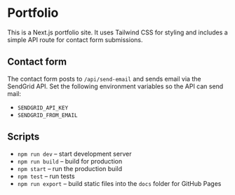 # Portfolio

This is a Next.js portfolio site. It uses Tailwind CSS for styling and includes a simple API route for contact form submissions.

## Contact form
The contact form posts to `/api/send-email` and sends email via the SendGrid API. Set the following environment variables so the API can send mail:
- `SENDGRID_API_KEY`
- `SENDGRID_FROM_EMAIL`

## Scripts
- `npm run dev` – start development server
- `npm run build` – build for production
- `npm start` – run the production build
- `npm test` – run tests
- `npm run export` – build static files into the `docs` folder for GitHub Pages
